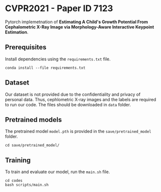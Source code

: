 # CVPR2021 - Paper ID 7123
Pytorch implemetnation of **Estimating A Child's Growth Potential From Cephalometric X-Ray Image via Morphology-Aware Interactive Keypoint Estimation**.

## Prerequisites
Install dependencies using the `requirements.txt` file.
```
conda install --file requirements.txt
```

## Dataset
Our dataset is not provided due to the confidentiality and privacy of personal data.
Thus, cephlometric X-ray images and the labels are required to run our code. The files should be downloaded in `data` folder.


## Pretrained models
The pretrained model `model.pth` is provided in the `save/pretrained_model` folder.
```
cd save/pretrained_model/
```

## Training
To train and evaluate our model, run the `main.sh` file.
```
cd codes
bash scripts/main.sh
```


